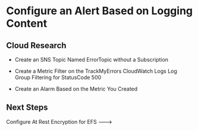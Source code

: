 <!-- This is a template you can use for quick progress days. It removes a lot of the steps we encourage you to share in the longer template 000-DAY-ARTICLE-LONG-TEMPLATE.MD-->

# Configure an Alert Based on Logging Content

## Cloud Research

- Create an SNS Topic Named ErrorTopic without a Subscription

- Create a Metric Filter on the TrackMyErrors CloudWatch Logs Log Group Filtering for StatusCode 500

- Create an Alarm Based on the Metric You Created

## Next Steps

Configure At Rest Encryption for EFS --->
